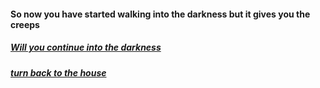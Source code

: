 #### So now you have started walking into the darkness but it gives you the creeps
##### [Will you continue into the darkness](dircections/borkbork.md)
##### [turn back to the house](directions/firehouse.md)